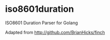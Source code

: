 iso8601duration
===============

ISO8601 Duration Parser for Golang

Adapted from http://github.com/BrianHicks/finch
